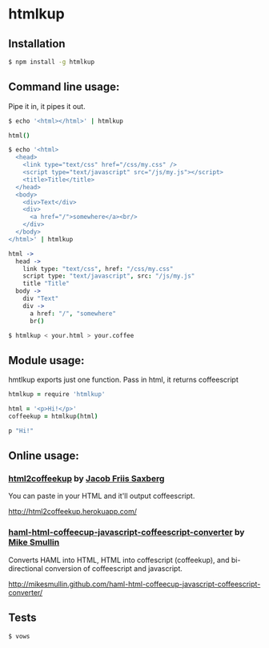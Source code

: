  htmlkup
=========

Installation
------------

``` sh
$ npm install -g htmlkup
```

 Command line usage:
---------------------

Pipe it in, it pipes it out.

``` sh
$ echo '<html></html>' | htmlkup
```
``` coffeescript
html()
```

``` sh
$ echo '<html>
  <head>
    <link type="text/css" href="/css/my.css" />
    <script type="text/javascript" src="/js/my.js"></script>
    <title>Title</title>
  </head>
  <body>
    <div>Text</div>
    <div>
      <a href="/">somewhere</a><br/>
    </div>
  </body>
</html>' | htmlkup
```
``` coffeescript
html ->
  head ->
    link type: "text/css", href: "/css/my.css"
    script type: "text/javascript", src: "/js/my.js"
    title "Title"
  body ->
    div "Text"
    div ->
      a href: "/", "somewhere"
      br()
```

``` sh
$ htmlkup < your.html > your.coffee
```

 Module usage:
---------------

hmtlkup exports just one function.  Pass in html, it returns coffeescript


``` coffeescript
htmlkup = require 'htmlkup'

html = '<p>Hi!</p>'
coffeekup = htmlkup(html)
```
``` coffeescript
p "Hi!"
```

 Online usage:
---------------

### [html2coffeekup](https://github.com/webjay/html2coffeekup) by [Jacob Friis Saxberg](https://github.com/webjay)

You can paste in your HTML and it'll output coffeescript.

<http://html2coffeekup.herokuapp.com/>

### [haml-html-coffeecup-javascript-coffeescript-converter][hhcjcc] by [Mike Smullin](mikesmullin)

Converts HAML into HTML, HTML into coffescript (coffeekup), and bi-directional
conversion of coffeescript and javascript.

<http://mikesmullin.github.com/haml-html-coffeecup-javascript-coffeescript-converter/>

[hhcjcc]: https://github.com/mikesmullin/haml-html-coffeecup-javascript-coffeescript-converter
[mikesmullin]: https://github.com/mikesmullin

 Tests
-------

```
$ vows
```
